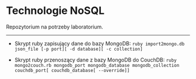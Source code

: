 Technologie NoSQL
=================

Repozytorium na potrzeby laboratorium.

---------------------

* Skrypt ruby zapisujący dane do bazy MongoDB:
`ruby import2mongo.db json_file [-p port][ -d database][ -c collection]`

* Skrypt ruby przenoszący dane z bazy MongoDB do CouchDB:
`ruby mongo2couch.rb mongodb_port mongodb_database mongodb_collection couchdb_port[ couchdb_database[ --override]]`

